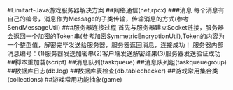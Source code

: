 #Limitart-Java游戏服务器解决方案
##网络通信(net,rpcx)
###消息
		每个消息有自己的编号，消息作为Message的子类传输，传输消息的方式(参考SendMessageUtil)
###服务器连接过程
		首先与服务器建立Socket链接，服务器会返回一个加密的Token串(参考加密SymmetricEncryptionUtil),Token的内容为一个整型值，解密完毕发送给服务器，服务器返回消息，连接成功！
		服务器内部消息编号：(1)服务器发送加密串(2)客户端发送解密结果(3)服务器发送验证成功
##脚本重加载(script)
##消息队列(taskqueue)
##消息队列组(taskqueuegroup)
##数据库日志(db.log)
##数据库表检查(db.tablechecker)
##游戏常用集合类(collections)
##游戏常用功能抽象(game)
